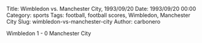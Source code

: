 Title: Wimbledon vs. Manchester City, 1993/09/20
Date: 1993/09/20 00:00
Category: sports
Tags: football, football scores, Wimbledon, Manchester City
Slug: wimbledon-vs-manchester-city
Author: carbonero


Wimbledon 1 - 0 Manchester City
